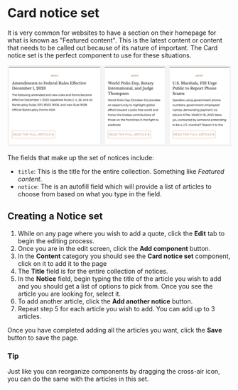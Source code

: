 # Card notice set

It is very common for websites to have a section on their homepage for what is known as "Featured content". This is the latest content or content that needs to be called out because of its nature of important. The Card notice set is the perfect component to use for these situations.

![Card notice set component](../.gitbook/assets/card-notice-set.png)

The fields that make up the set of notices include:

* `title`: This is the title for the entire collection. Something like _Featured content_.
* `notice`: The is an autofill field which will provide a list of articles to choose from based on what you type in the field.

## Creating a Notice set

1. While on any page where you wish to add a quote, click the **Edit** tab to begin the editing process.
1. Once you are in the edit screen, click the **Add component** button.
1. In the **Content** category you should see the **Card notice set** component, click on it to add it to the page
1. The **Title** field is for the entire collection of notices.
1. In the **Notice** field, begin typing the title of the article you wish to add and you should get a list of options to pick from. Once you see the article you are looking for, select it.
1. To add another article, click the **Add another notice** button.
1. Repeat step 5 for each article you wish to add. You can add up to 3 articles.

Once you have completed adding all the articles you want, click the **Save** button to save the page.

### Tip

Just like you can reorganize components by dragging the cross-air icon, you can do the same with the articles in this set.
